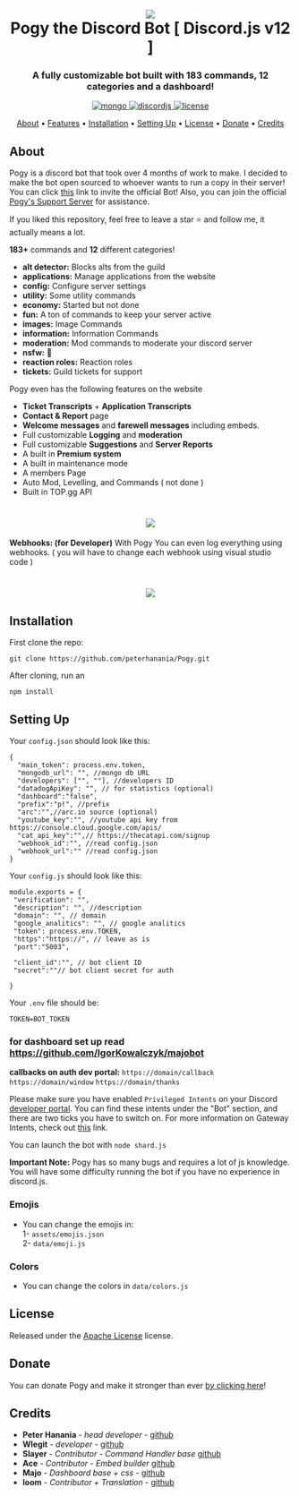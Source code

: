 <h1 align="center">
 <br>
  <a href="https://github.com/peterhanania"><img src="https://pogy.xyz/thumb.png"></a>
  <br>
  Pogy the Discord Bot [ Discord.js v12 ]
  <br>
</h1>

<h3 align=center>A fully customizable bot built with 183 commands, 12 categories and a dashboard!</h3>


<div align=center>

 <a href="https://github.com/mongodb/mongo">
    <img src="https://img.shields.io/badge/MongoDB-%234ea94b.svg?&style=for-the-badge&logo=mongodb&logoColor=white" alt="mongo">
  </a>
  
  <a href="https://github.com/discordjs">
    <img src="https://img.shields.io/badge/discord.js-v12.5.3-blue.svg?logo=npm" alt="discordjs">
  </a>

  <a href="https://github.com/peterhanania/Pogy/blob/main/LICENSE">
    <img src="https://img.shields.io/badge/license-Apache%202-blue" alt="license">
  </a>

</div>

<p align="center">
  <a href="#about">About</a>
  •
  <a href="#features">Features</a>
  •
  <a href="#installation">Installation</a>
  •
  <a href="#setting-up">Setting Up</a>
  •
  <a href="#license">License</a>
  •
  <a href="#donate">Donate</a>
  •
  <a href="#credits">Credits</a>
</p>

## About

Pogy is a discord bot that took over 4 months of work to make. I decided to make the bot open sourced to whoever wants to run a copy in their server! You can click [this](https://pogy.xyz/invite) link to invite the official Bot! Also, you can join the official [Pogy's Support Server](https://pogy.xyz/support) for assistance.

If you liked this repository, feel free to leave a star ⭐ and follow me, it actually means a lot.

**183+** commands and **12** different categories!

  * **alt detector:** Blocks alts from the guild
  * **applications:** Manage applications from the website
  * **config:** Configure server settings
  * **utility:** Some utility commands
  * **economy:** Started but not done
  * **fun:** A ton of commands to keep your server active
  * **images:** Image Commands
  * **information:** Information Commands
  * **moderation:** Mod commands to moderate your discord server
  * **nsfw:** 👀
  * **reaction roles:** Reaction roles
  * **tickets:** Guild tickets for support 

Pogy even has the following features on the website

  * **Ticket Transcripts** + **Application Transcripts**
  * **Contact & Report** page
  * **Welcome messages** and **farewell messages** including embeds.
  * Full customizable **Logging** and **moderation**
  * Full customizable **Suggestions** and **Server Reports**
  * A built in **Premium system**
  * A built in maintenance mode
  * A members Page
  * Auto Mod, Levelling, and Commands ( not done )
  * Built in TOP.gg API
 
 <h1 align="center">
  <a href="https://github.com/peterhanania"><img src="https://i.imgur.com/On7mMNg.jpg["></a>
</h1>

  
 **Webhooks: (for Developer)**
 With Pogy You can even log everything using webhooks. ( you will have to change each webhook using visual studio code )

<h1 align="center">
  <a href="https://github.com/peterhanania"><img src="https://i.imgur.com/vbGuLdL.jpg"></a>
</h1>

## Installation

First clone the repo:
```
git clone https://github.com/peterhanania/Pogy.git
```
After cloning, run an
```
npm install
```


## Setting Up

Your `config.json` should look like this:
```
{
  "main_token": process.env.token, 
  "mongodb_url": "", //mongo db URL
  "developers": ["", ""], //developers ID
  "datadogApiKey": "", // for statistics (optional)
  "dashboard":"false", 
  "prefix":"p!", //prefix
  "arc":"",//arc.io source (optional)
  "youtube_key":"", //youtube api key from https://console.cloud.google.com/apis/
  "cat_api_key":"",// https://thecatapi.com/signup
  "webhook_id":"", //read config.json
  "webhook_url":"" //read config.json
}

```

Your `config.js` should look like this:
```
module.exports = {
 "verification": "",
 "description": "", //description
 "domain": "", // domain
 "google_analitics": "", // google analitics
 "token": process.env.TOKEN,
 "https":"https://", // leave as is
 "port":"5003",

 "client_id":"", // bot client ID
 "secret":""// bot client secret for auth

}
```
Your `.env` file should be:
```
TOKEN=BOT_TOKEN
```

### for dashboard set up read https://github.com/IgorKowalczyk/majobot

**callbacks on auth dev portal:**
`https://domain/callback`
`https://domain/window`
`https://domain/thanks`

Please make sure you have enabled `Privileged Intents` on your Discord [developer portal](https://discordapp.com/developers/applications/). You can find these intents under the "Bot" section, and there are two ticks you have to switch on. For more information on Gateway Intents, check out [this](https://discordjs.guide/popular-topics/intents.html#the-intents-bit-field-wrapper) link.

You can launch the bot with `node shard.js` 

**Important Note:** Pogy has so many bugs and requires a lot of js knowledge. You will have some difficulty running the bot if you have no experience in discord.js. 

### Emojis 
- You can change the emojis in: <br>
1- `assets/emojis.json` <br>
2- `data/emoji.js`

### Colors

- You can change the colors in `data/colors.js`

## License

Released under the [Apache License](http://www.apache.org/licenses/LICENSE-2.0) license.

## Donate

You can donate Pogy and make it stronger than ever [by clicking here](https://paypal.me/pogybot)!

## Credits

* **Peter Hanania** - *head developer* - [github](https://github.com/peterhanania)
* **Wlegit** - *developer*  - [github](https://github.com/wlegit)
* **Slayer** - *Contributor - Command Handler base* [github](https://github.com/GhostSlayer)
* **Ace** - *Contributor - Embed builder* [github](https://github.com/Glitchii)
* **Majo** - *Dashboard base + css* - [github](https://github.com/IgorKowalczyk/)
* **loom** - *Contributor + Translation* - [github](https://github.com/loom4k/)